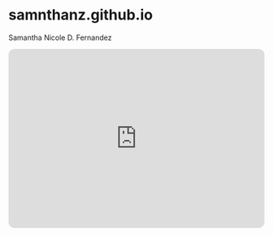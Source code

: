 # samnthanz.github.io
Samantha Nicole D. Fernandez
<iframe style="border-radius:12px" src="https://open.spotify.com/embed/track/2vPMoMDXxu9uX1igWZmXSG?utm_source=generator" width="100%" height="352" frameBorder="0" allowfullscreen="" allow="autoplay; clipboard-write; encrypted-media; fullscreen; picture-in-picture" loading="lazy"></iframe>
